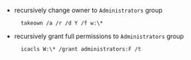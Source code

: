 
- recursively change owner to `Administrators` group

        takeown /a /r /d Y /f w:\*

- recursively grant full permissions to `Administrators` group

        icacls W:\* /grant administrators:F /t
